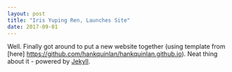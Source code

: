 ```yaml
---
layout: post
title: "Iris Yuping Ren, Launches Site"
date: 2017-09-01
---
```


Well. Finally got around to put a new website together (using template from [here] https://github.com/hankquinlan/hankquinlan.github.io). Neat thing about it - powered by [Jekyll](http://jekyllrb.com).
